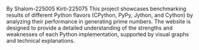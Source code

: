 By Shalom-225005 
    Kirti-225075
This project showcases benchmarking results of different Python flavors (CPython, PyPy, Jython, and Cython) by analyzing their performance in generating prime numbers. The website is designed to provide a detailed understanding of the strengths and weaknesses of each Python implementation, supported by visual graphs and technical explanations.
